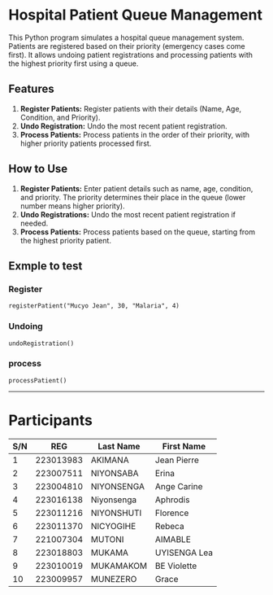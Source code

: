 # Hospital Patient Queue Management

This Python program simulates a hospital queue management system. Patients are registered based on their priority (emergency cases come first). It allows undoing patient registrations and processing patients with the highest priority first using a queue.

## Features

1. **Register Patients:** Register patients with their details (Name, Age, Condition, and Priority).
2. **Undo Registration:** Undo the most recent patient registration.
3. **Process Patients:** Process patients in the order of their priority, with higher priority patients processed first.

## How to Use

1. **Register Patients:** Enter patient details such as name, age, condition, and priority. The priority determines their place in the queue (lower number means higher priority).
2. **Undo Registrations:** Undo the most recent patient registration if needed.
3. **Process Patients:** Process patients based on the queue, starting from the highest priority patient.

## Exmple to test
### Register
`registerPatient("Mucyo Jean", 30, "Malaria", 4)`


### Undoing
`undoRegistration()`


### process
`processPatient()`

-------------------------------------------------------------------------------------
# Participants 
| S/N | REG        | Last Name   | First Name     |
|-----|------------|-------------|----------------|
| 1   | 223013983  | AKIMANA     | Jean Pierre    |             
| 2   | 223007511  | NIYONSABA   | Erina          |   
| 3   | 223004810  | NIYONSENGA  | Ange Carine    |             
| 4   | 223016138  | Niyonsenga  | Aphrodis       |             
| 5   | 223011216  | NIYONSHUTI  | Florence       |             
| 6   | 223011370  | NICYOGIHE   | Rebeca         |             
| 7   | 221007304  | MUTONI      | AIMABLE        |             
| 8   | 223018803  | MUKAMA      | UYISENGA Lea   |       
| 9   | 223010019  | MUKAMAKOM   | BE Violette    |        
| 10  | 223009957  | MUNEZERO    | Grace          |         


